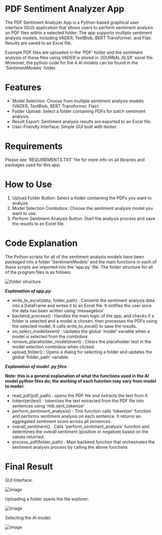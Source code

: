 # PDF Sentiment Analyzer App

The PDF Sentiment Analyzer App is a Python-based graphical user interface (GUI) application that allows users to perform sentiment analysis on PDF files within a selected folder. The app supports multiple sentiment analysis models, including VADER, TextBlob, BERT Transformer, and Flair. Results are saved to an Excel file.

Example PDF files are uploaded in the 'PDF' folder and the sentiment analysis of these files using VADER is stored in 'JOURNAL.XLSX' excel file. Moreover, the python code for the 4 AI models can be found in the 'SentimentModels' folder.

# Features
- Model Selection: Choose from multiple sentiment analysis models (VADER, TextBlob, BERT Transformer, Flair).
- Folder Upload: Select a folder containing PDFs for batch sentiment analysis.
- Result Export: Sentiment analysis results are exported to an Excel file.
- User-Friendly Interface: Simple GUI built with tkinter.

# Requirements
Please see 'REQUIREMENTS.TXT' file for more info on all libraries and packages used for this app.

# How to Use

1. Upload Folder Button: Select a folder containing the PDFs you want to analyze.
2. Model Selection Combobox: Choose the sentiment analysis model you want to use.
3. Perform Sentiment Analysis Button: Start the analysis process and save the results to an Excel file.

# Code Explanation 

The Python scripts for all of the sentiment analysis models have been *packaged* into a folder 'SentimentModels' and the main functions in each of these scripts are imported into the 'app.py' file.
The folder structure for all of the program files is as follows:

![folder structure ](https://github.com/user-attachments/assets/e666c54e-e5c6-4f74-beaf-9065ea848ed8)

***Explanation of app.py***:

- write_to_excel(data, folder_path) : Converts the sentiment analysis data into a DataFrame and writes it to an Excel file. It notifies the user once the data has been written using 'messagebox'
- backend_process() : Handles the main logic of the app, and checks if a folder is selected and a model is chosen, then processes the PDFs using the selected model. It calls write_to_excel() to save the results.
- on_select_model(event) : Updates the global 'model' variable when a model is selected from the combobox.
- remove_placeholder_model(event) : Clears the placeholder text in the model selection combobox when clicked.
- upload_folder() : Opens a dialog for selecting a folder and updates the global 'folder_path' variable.

***Explanation of model .py files***:

**Note: this is a general explanation of what the functions used in the AI model python files do; the working of each function may vary from model to model:**

- read_pdf(pdf_path) : opens the PDF file and extracts the text from it.
- tokenizer(text) : tokenizes the text extracted from the PDF file into sentences using 'nltk.sent_tokenize'
- perform_sentiment_analysis() : This function calls 'tokenizer' function and performs sentiment analysis on each sentence. It returns an aggregated sentiment score across all sentences.
- overall_sentiment() : Calls 'perform_sentiment_analysis' function and determines the overall sentiment (positive or negative) based on the values returned.
- process_pdf(folder_path) : Main backend function that orchestrates the sentiment analysis process by calling the above functions


# Final Result

GUI Interface:

![image](https://github.com/user-attachments/assets/57b4f6ba-4dc5-48bb-b66a-24cf7c60dc21)

Uploading a folder opens the file explorer:

![image](https://github.com/user-attachments/assets/290a4e2b-ef89-4a77-b786-c071af0e1ec4)

Selecting the AI model:

![image](https://github.com/user-attachments/assets/9e94b3a0-2dea-4248-8391-2a7e782910f8)



